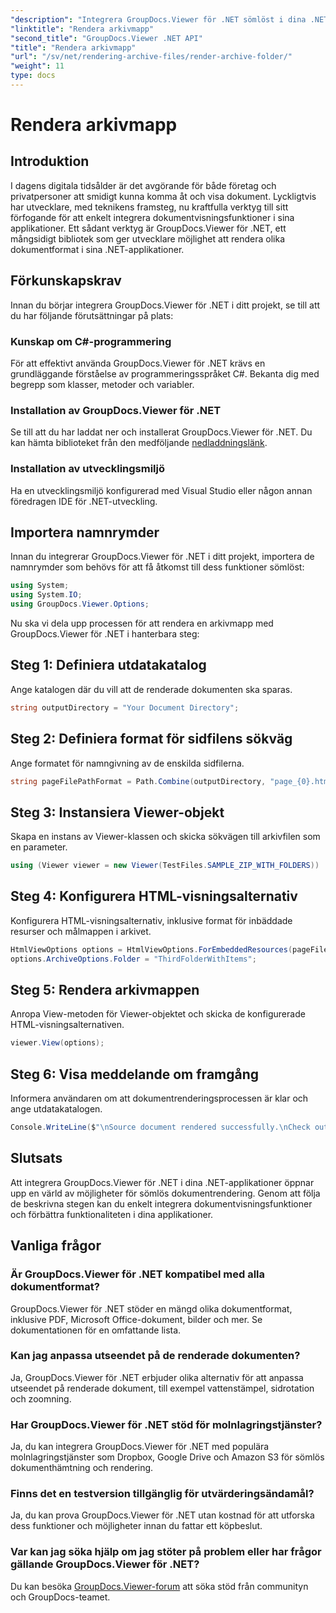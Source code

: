 ```yaml
---
"description": "Integrera GroupDocs.Viewer för .NET sömlöst i dina .NET-applikationer för effektiv dokumentrendering och visning."
"linktitle": "Rendera arkivmapp"
"second_title": "GroupDocs.Viewer .NET API"
"title": "Rendera arkivmapp"
"url": "/sv/net/rendering-archive-files/render-archive-folder/"
"weight": 11
type: docs
---
```

# Rendera arkivmapp

## Introduktion
I dagens digitala tidsålder är det avgörande för både företag och privatpersoner att smidigt kunna komma åt och visa dokument. Lyckligtvis har utvecklare, med teknikens framsteg, nu kraftfulla verktyg till sitt förfogande för att enkelt integrera dokumentvisningsfunktioner i sina applikationer. Ett sådant verktyg är GroupDocs.Viewer för .NET, ett mångsidigt bibliotek som ger utvecklare möjlighet att rendera olika dokumentformat i sina .NET-applikationer.
## Förkunskapskrav
Innan du börjar integrera GroupDocs.Viewer för .NET i ditt projekt, se till att du har följande förutsättningar på plats:
### Kunskap om C#-programmering
För att effektivt använda GroupDocs.Viewer för .NET krävs en grundläggande förståelse av programmeringsspråket C#. Bekanta dig med begrepp som klasser, metoder och variabler.
### Installation av GroupDocs.Viewer för .NET
Se till att du har laddat ner och installerat GroupDocs.Viewer för .NET. Du kan hämta biblioteket från den medföljande [nedladdningslänk](https://releases.groupdocs.com/viewer/net/).
### Installation av utvecklingsmiljö
Ha en utvecklingsmiljö konfigurerad med Visual Studio eller någon annan föredragen IDE för .NET-utveckling.

## Importera namnrymder
Innan du integrerar GroupDocs.Viewer för .NET i ditt projekt, importera de namnrymder som behövs för att få åtkomst till dess funktioner sömlöst:
```csharp
using System;
using System.IO;
using GroupDocs.Viewer.Options;
```

Nu ska vi dela upp processen för att rendera en arkivmapp med GroupDocs.Viewer för .NET i hanterbara steg:
## Steg 1: Definiera utdatakatalog
Ange katalogen där du vill att de renderade dokumenten ska sparas.
```csharp
string outputDirectory = "Your Document Directory";
```
## Steg 2: Definiera format för sidfilens sökväg
Ange formatet för namngivning av de enskilda sidfilerna.
```csharp
string pageFilePathFormat = Path.Combine(outputDirectory, "page_{0}.html");
```
## Steg 3: Instansiera Viewer-objekt
Skapa en instans av Viewer-klassen och skicka sökvägen till arkivfilen som en parameter.
```csharp
using (Viewer viewer = new Viewer(TestFiles.SAMPLE_ZIP_WITH_FOLDERS))
```
## Steg 4: Konfigurera HTML-visningsalternativ
Konfigurera HTML-visningsalternativ, inklusive format för inbäddade resurser och målmappen i arkivet.
```csharp
HtmlViewOptions options = HtmlViewOptions.ForEmbeddedResources(pageFilePathFormat);
options.ArchiveOptions.Folder = "ThirdFolderWithItems";
```
## Steg 5: Rendera arkivmappen
Anropa View-metoden för Viewer-objektet och skicka de konfigurerade HTML-visningsalternativen.
```csharp
viewer.View(options);
```
## Steg 6: Visa meddelande om framgång
Informera användaren om att dokumentrenderingsprocessen är klar och ange utdatakatalogen.
```csharp
Console.WriteLine($"\nSource document rendered successfully.\nCheck output in {outputDirectory}.");
```

## Slutsats
Att integrera GroupDocs.Viewer för .NET i dina .NET-applikationer öppnar upp en värld av möjligheter för sömlös dokumentrendering. Genom att följa de beskrivna stegen kan du enkelt integrera dokumentvisningsfunktioner och förbättra funktionaliteten i dina applikationer.
## Vanliga frågor
### Är GroupDocs.Viewer för .NET kompatibel med alla dokumentformat?
GroupDocs.Viewer för .NET stöder en mängd olika dokumentformat, inklusive PDF, Microsoft Office-dokument, bilder och mer. Se dokumentationen för en omfattande lista.
### Kan jag anpassa utseendet på de renderade dokumenten?
Ja, GroupDocs.Viewer för .NET erbjuder olika alternativ för att anpassa utseendet på renderade dokument, till exempel vattenstämpel, sidrotation och zoomning.
### Har GroupDocs.Viewer för .NET stöd för molnlagringstjänster?
Ja, du kan integrera GroupDocs.Viewer för .NET med populära molnlagringstjänster som Dropbox, Google Drive och Amazon S3 för sömlös dokumenthämtning och rendering.
### Finns det en testversion tillgänglig för utvärderingsändamål?
Ja, du kan prova GroupDocs.Viewer för .NET utan kostnad för att utforska dess funktioner och möjligheter innan du fattar ett köpbeslut.
### Var kan jag söka hjälp om jag stöter på problem eller har frågor gällande GroupDocs.Viewer för .NET?
Du kan besöka [GroupDocs.Viewer-forum](https://forum.groupdocs.com/c/viewer/9) att söka stöd från communityn och GroupDocs-teamet.